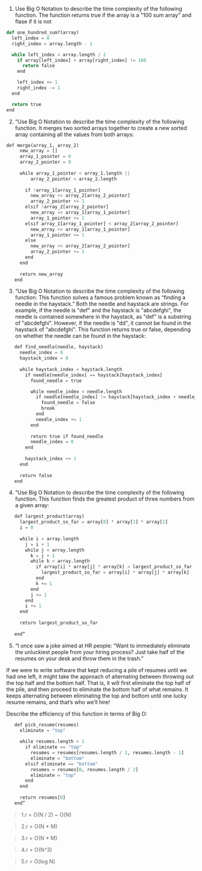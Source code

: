 1. Use Big O Notation to describe the time complexity of the following function. The function returns true if the array is a "100 sum array" and flase if it is not

```python
def one_hundred_sum?(array)
  left_index = 0
  right_index = array.length - 1

  while left_index < array.length / 2
    if array[left_index] + array[right_index] != 100
      return false
    end

    left_index += 1
    right_index -= 1
  end

  return true
end
```

2. “Use Big O Notation to describe the time complexity of the following function. It merges two sorted arrays together to create a new sorted array containing all the values from both arrays:

```python
def​ ​merge​(array_1, array_2)
​ 	  new_array = []
​ 	  array_1_pointer = 0
​ 	  array_2_pointer = 0
​ 
​ 	  ​while​ array_1_pointer < array_1.​length​ ||
​ 	      array_2_pointer < array_2.​length​
​ 
​ 	    ​if​ !array_1[array_1_pointer]
​ 	      new_array << array_2[array_2_pointer]
​ 	      array_2_pointer += 1
​ 	    ​elsif​ !array_2[array_2_pointer]
​ 	      new_array << array_1[array_1_pointer]
​ 	      array_1_pointer += 1
​ 	    ​elsif​ array_1[array_1_pointer] < array_2[array_2_pointer]
​ 	      new_array << array_1[array_1_pointer]
​ 	      array_1_pointer += 1
​ 	    ​else​
​ 	      new_array << array_2[array_2_pointer]
​ 	      array_2_pointer += 1
​ 	    ​end​
​ 	  ​end​
​ 
​ 	  ​return​ new_array
​ 	​end​
```

3. “Use Big O Notation to describe the time complexity of the following function. This function solves a famous problem known as “finding a needle in the haystack.”
   Both the needle and haystack are strings. For example, if the needle is "def" and the haystack is "abcdefghi", the needle is contained somewhere in the haystack, as "def" is a substring of "abcdefghi". However, if the needle is "dd", it cannot be found in the haystack of "abcdefghi".
   This function returns true or false, depending on whether the needle can be found in the haystack:

```python
​ 	​def​ ​find_needle​(needle, haystack)
​ 	  needle_index = 0
​ 	  haystack_index = 0
​ 
​ 	  ​while​ haystack_index < haystack.​length​
​ 	    ​if​ needle[needle_index] == haystack[haystack_index]
​ 	      found_needle = ​true

​ 	      while​ needle_index < needle.​length​
​ 	        ​if​ needle[needle_index] != haystack[haystack_index + needle_index]
​ 	          found_needle = ​false​
​ 	          ​break​
​ 	        ​end​
​ 	        needle_index += 1
​ 	      ​end​
​ 
​ 	      ​return​ ​true​ ​if​ found_needle
​ 	      needle_index = 0
​ 	    ​end​
​ 
​ 	    haystack_index += 1
​ 	  ​end​
​ 
​ 	  ​return​ ​false​
​ 	​end​
```

4. “Use Big O Notation to describe the time complexity of the following function. This function finds the greatest product of three numbers from a given array:

```python
​ 	​def​ ​largest_product​(array)
​ 	  largest_product_so_far = array[0] * array[1] * array[2]
​ 	  i = 0
​ 
​ 	  ​while​ i < array.​length​
​ 	    j = i + 1
​ 	    ​while​ j < array.​length​
​ 	      k = j + 1
​ 	      ​while​ k < array.​length​
​ 	        ​if​ array[i] * array[j] * array[k] > largest_product_so_far
​ 	          largest_product_so_far = array[i] * array[j] * array[k]
​ 	        ​end​
​ 	        k += 1
​ 	      ​end​
​ 	      j += 1
​ 	    ​end​
​ 	    i += 1
​ 	  ​end​
​ 
​ 	  ​return​ largest_product_so_far
​ 
​ 	​end”

```

5. “I once saw a joke aimed at HR people: “Want to immediately eliminate the unluckiest people from your hiring process? Just take half of the resumes on your desk and throw them in the trash.”

If we were to write software that kept reducing a pile of resumes until we had one left, it might take the approach of alternating between throwing out the top half and the bottom half. That is, it will first eliminate the top half of the pile, and then proceed to eliminate the bottom half of what remains. It keeps alternating between eliminating the top and bottom until one lucky resume remains, and that’s who we’ll hire!

Describe the efficiency of this function in terms of Big O:

```python
​ 	​def​ ​pick_resume​(resumes)
​ 	  eliminate = ​"top"​
​ 
​ 	  ​while​ resumes.​length​ > 1
​ 	    ​if​ eliminate == ​"top"​
​ 	      resumes = resumes[resumes.​length​ / 2, resumes.​length​ - 1]
​ 	      eliminate = ​"bottom"​
​ 	    ​elsif​ eliminate == ​"bottom"​
​ 	      resumes = resumes[0, resumes.​length​ / 2]
​ 	      eliminate = ​"top"​
​ 	    ​end​
​ 	  ​end​
​ 
​ 	  ​return​ resumes[0]
​ 	​end​”
```

> 1.r = O(N / 2) ~ O(N)

> 2.r = O(N \* M)

> 3.r = O(N \* M)

> 4.r = O(N^3)

> 5.r = O(log N)
